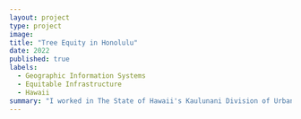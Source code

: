 ```yaml
---
layout: project
type: project
image:
title: "Tree Equity in Honolulu"
date: 2022
published: true
labels:
  - Geographic Information Systems
  - Equitable Infrastructure
  - Hawaii
summary: "I worked in The State of Hawaii's Kaulunani Division of Urban Forestry, writing a 30+ page report on green infrastructure equity in Honolulu. This project had several facets, including publicly available tree locations, census data, and canopy cover by Honolulu Zip Code."
---
```

